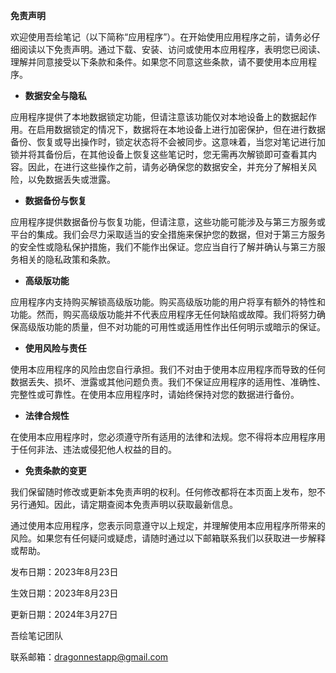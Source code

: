 **免责声明**

欢迎使用吾绘笔记（以下简称“应用程序”）。在开始使用应用程序之前，请务必仔细阅读以下免责声明。通过下载、安装、访问或使用本应用程序，表明您已阅读、理解并同意接受以下条款和条件。如果您不同意这些条款，请不要使用本应用程序。

- **数据安全与隐私**

应用程序提供了本地数据锁定功能，但请注意该功能仅对本地设备上的数据起作用。在启用数据锁定的情况下，数据将在本地设备上进行加密保护，但在进行数据备份、恢复或导出操作时，锁定状态将不会被同步。这意味着，当您对笔记进行加锁并将其备份后，在其他设备上恢复这些笔记时，您无需再次解锁即可查看其内容。因此，在进行这些操作之前，请务必确保您的数据安全，并充分了解相关风险，以免数据丢失或泄露。

- **数据备份与恢复**

应用程序提供数据备份与恢复功能，但请注意，这些功能可能涉及与第三方服务或平台的集成。我们会尽力采取适当的安全措施来保护您的数据，但对于第三方服务的安全性或隐私保护措施，我们不能作出保证。您应当自行了解并确认与第三方服务相关的隐私政策和条款。

- **高级版功能**

应用程序内支持购买解锁高级版功能。购买高级版功能的用户将享有额外的特性和功能。然而，购买高级版功能并不代表应用程序无任何缺陷或故障。我们将努力确保高级版功能的质量，但不对功能的可用性或适用性作出任何明示或暗示的保证。

- **使用风险与责任**

使用本应用程序的风险由您自行承担。我们不对由于使用本应用程序而导致的任何数据丢失、损坏、泄露或其他问题负责。我们不保证应用程序的适用性、准确性、完整性或可靠性。在使用本应用程序时，请始终保持对您的数据进行备份。

- **法律合规性**

在使用本应用程序时，您必须遵守所有适用的法律和法规。您不得将本应用程序用于任何非法、违法或侵犯他人权益的目的。

- **免责条款的变更**

我们保留随时修改或更新本免责声明的权利。任何修改都将在本页面上发布，恕不另行通知。因此，请定期查阅本免责声明以获取最新信息。

通过使用本应用程序，您表示同意遵守以上规定，并理解使用本应用程序所带来的风险。如果您有任何疑问或疑虑，请随时通过以下邮箱联系我们以获取进一步解释或帮助。

发布日期：2023年8月23日

生效日期：2023年8月23日

更新日期：2024年3月27日

吾绘笔记团队

联系邮箱：dragonnestapp@gmail.com